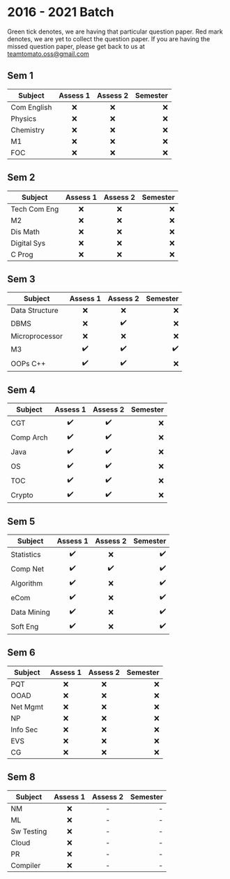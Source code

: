 # 2016 - 2021 Batch
Green tick denotes, we are having that particular question paper. Red mark denotes, we are yet to collect the question paper. If you are having the missed question paper, please get back to us at teamtomato.oss@gmail.com

## Sem 1
|Subject | Assess 1 | Assess 2 | Semester |
|--------|:--------:|:--------:|---------:|
|Com English| :x:|:x:|:x:|
|Physics| :x:|:x:|:x:|
|Chemistry| :x:|:x:|:x:|
|M1| :x:|:x:|:x:|
|FOC| :x:|:x:|:x:|

## Sem 2
|Subject | Assess 1 | Assess 2 | Semester |
|--------|:--------:|:--------:|---------:|
|Tech Com Eng | :x:|:x:|:x:|
|M2| :x:|:x:|:x:| 
|Dis Math| :x:|:x:|:x:|
|Digital Sys| :x:|:x:|:x:|
|C Prog| :x:|:x:|:x:|

## Sem 3
|Subject | Assess 1 | Assess 2 | Semester |
|--------|:--------:|:--------:|---------:|
|Data Structure|:x:|:x:|:x:|
|DBMS| :x:|:heavy_check_mark: |:x: |
|Microprocessor| :x:| :x:| :x:|
|M3| :heavy_check_mark:| :heavy_check_mark:| :heavy_check_mark:|
|OOPs C++| :heavy_check_mark:| :heavy_check_mark:| :x:|

## Sem 4
|Subject | Assess 1 | Assess 2 | Semester |
|--------|:--------:|:--------:|---------:|
|CGT| :heavy_check_mark:|:heavy_check_mark: |:x: |
|Comp Arch| :heavy_check_mark:|:heavy_check_mark: |:x: |
|Java| :heavy_check_mark:| :heavy_check_mark:| :x:|
|OS| :heavy_check_mark:| :heavy_check_mark:| :x:|
|TOC| :heavy_check_mark:| :heavy_check_mark:| :x:|
|Crypto| :heavy_check_mark:| :heavy_check_mark:| :x:|

## Sem 5
|Subject | Assess 1 | Assess 2 | Semester |
|--------|:--------:|:--------:|---------:|
|Statistics| :heavy_check_mark:|:x: |:heavy_check_mark: |
|Comp Net| :heavy_check_mark:|:heavy_check_mark: |:heavy_check_mark: |
|Algorithm| :heavy_check_mark:| :x:| :heavy_check_mark:|
|eCom| :heavy_check_mark:|:x:|:heavy_check_mark:|
|Data Mining| :heavy_check_mark:| :x:| :heavy_check_mark:|
|Soft Eng| :heavy_check_mark:| :x:| :heavy_check_mark:|

## Sem 6
|Subject | Assess 1 | Assess 2 | Semester |
|--------|:--------:|:--------:|---------:|
|PQT| :x:|:x:|:x:|
|OOAD| :x:|:x:|:x:|
|Net Mgmt| :x:|:x:|:x:|
|NP| :x:|:x:|:x:|
|Info Sec| :x:|:x:|:x:|
|EVS| :x:|:x:|:x:|
|CG| :x:|:x:|:x:|

## Sem 8
|Subject | Assess 1 | Assess 2 | Semester |
|--------|:--------:|:--------:|---------:|
|NM| :x: | - | - |
|ML| :x: | - | - |
|Sw Testing| :x: | - | - |
|Cloud| :x: | - | - |
|PR| :x: | - | - |
|Compiler| :x: | - | - |

